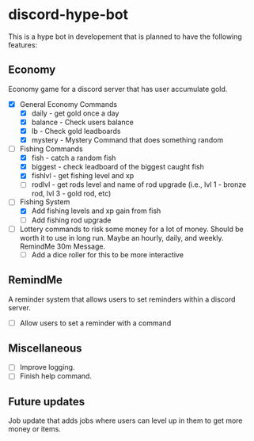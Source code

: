 # discord-hype-bot

This is a hype bot in developement that is planned to have the following features:

## Economy

Economy game for a discord server that has user accumulate gold.

- [x] General Economy Commands
    - [x] daily - get gold once a day
    - [x] balance - Check users balance
    - [x] lb - Check gold leadboards
    - [x] mystery - Mystery Command that does something random
- [ ] Fishing Commands
    - [x] fish - catch a random fish
    - [x] biggest - check leadboard of the biggest caught fish
    - [x] fishlvl - get fishing level and xp
    - [ ] rodlvl - get rods level and name of rod upgrade (i.e., lvl 1 - bronze rod, lvl 3 - gold rod, etc)
- [ ] Fishing System
    - [x] Add fishing levels and xp gain from fish
    - [ ] Add fishing rod upgrade
- [ ] Lottery commands to risk some money for a lot of money. Should be worth it to use in long run. Maybe an hourly, daily, and weekly. RemindMe 30m Message.
    - [ ] Add a dice roller for this to be more interactive

## RemindMe

A reminder system that allows users to set reminders within a discord server.

- [ ] Allow users to set a reminder with a command

## Miscellaneous

- [ ] Improve logging.
- [ ] Finish help command.

## Future updates

Job update that adds jobs where users can level up in them to get more money or items.

